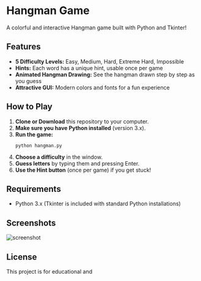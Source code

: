 # Hangman Game

A colorful and interactive Hangman game built with Python and Tkinter!

## Features

- **5 Difficulty Levels:** Easy, Medium, Hard, Extreme Hard, Impossible
- **Hints:** Each word has a unique hint, usable once per game
- **Animated Hangman Drawing:** See the hangman drawn step by step as you guess
- **Attractive GUI:** Modern colors and fonts for a fun experience

## How to Play

1. **Clone or Download** this repository to your computer.
2. **Make sure you have Python installed** (version 3.x).
3. **Run the game:**
    ```
    python hangman.py
    ```
4. **Choose a difficulty** in the window.
5. **Guess letters** by typing them and pressing Enter.
6. **Use the Hint button** (once per game) if you get stuck!

## Requirements

- Python 3.x (Tkinter is included with standard Python installations)

## Screenshots

![screenshot](screenshot.png) <!-- Add a screenshot if you want -->

## License

This project is for educational and
